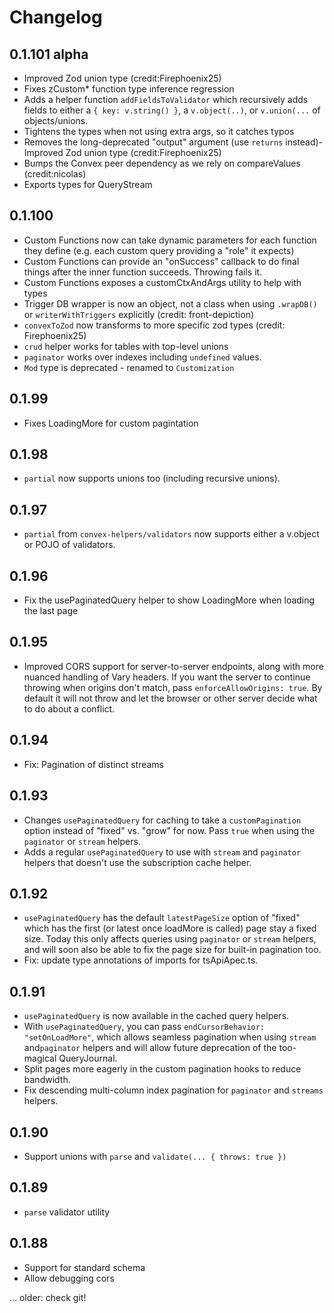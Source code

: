 # Changelog

## 0.1.101 alpha

- Improved Zod union type (credit:Firephoenix25)
- Fixes zCustom\* function type inference regression
- Adds a helper function `addFieldsToValidator` which recursively adds fields
  to either a `{ key: v.string() }`, a `v.object(..)`, or `v.union(...` of objects/unions.
- Tightens the types when not using extra args, so it catches typos
- Removes the long-deprecated "output" argument (use `returns` instead)- Improved Zod union type (credit:Firephoenix25)
- Bumps the Convex peer dependency as we rely on compareValues (credit:nicolas)
- Exports types for QueryStream

## 0.1.100

- Custom Functions now can take dynamic parameters for each function
  they define (e.g. each custom query providing a "role" it expects)
- Custom Functions can provide an "onSuccess" callback to do final
  things after the inner function succeeds. Throwing fails it.
- Custom Functions exposes a customCtxAndArgs utility to help with types
- Trigger DB wrapper is now an object, not a class when using
  `.wrapDB()` or `writerWithTriggers` explicitly (credit: front-depiction)
- `convexToZod` now transforms to more specific zod types (credit: Firephoenix25)
- `crud` helper works for tables with top-level unions
- `paginator` works over indexes including `undefined` values.
- `Mod` type is deprecated - renamed to `Customization`

## 0.1.99

- Fixes LoadingMore for custom pagintation

## 0.1.98

- `partial` now supports unions too (including recursive unions).

## 0.1.97

- `partial` from `convex-helpers/validators` now supports either a
  v.object or POJO of validators.

## 0.1.96

- Fix the usePaginatedQuery helper to show LoadingMore when loading
  the last page

## 0.1.95

- Improved CORS support for server-to-server endpoints, along with more
  nuanced handling of Vary headers.
  If you want the server to continue throwing when origins don't match,
  pass `enforceAllowOrigins: true`. By default it will not throw and let
  the browser or other server decide what to do about a conflict.

## 0.1.94

- Fix: Pagination of distinct streams

## 0.1.93

- Changes `usePaginatedQuery` for caching to take a `customPagination`
  option instead of "fixed" vs. "grow" for now. Pass `true` when using
  the `paginator` or `stream` helpers.
- Adds a regular `usePaginatedQuery` to use with `stream` and `paginator`
  helpers that doesn't use the subscription cache helper.

## 0.1.92

- `usePaginatedQuery` has the default `latestPageSize` option of "fixed"
  which has the first (or latest once loadMore is called) page stay a
  fixed size. Today this only affects queries using `paginator` or
  `stream` helpers, and will soon also be able to fix the page size for
  built-in pagination too.
- Fix: update type annotations of imports for tsApiApec.ts.

## 0.1.91

- `usePaginatedQuery` is now available in the cached query helpers.
- With `usePaginatedQuery`, you can pass `endCursorBehavior: "setOnLoadMore"`,
  which allows seamless pagination when using `stream` and`paginator` helpers
  and will allow future deprecation of the too-magical QueryJournal.
- Split pages more eagerly in the custom pagination hooks to reduce bandwidth.
- Fix descending multi-column index pagination for `paginator` and `streams`
  helpers.

## 0.1.90

- Support unions with `parse` and `validate(... { throws: true })`

## 0.1.89

- `parse` validator utility

## 0.1.88

- Support for standard schema
- Allow debugging cors

... older: check git!
